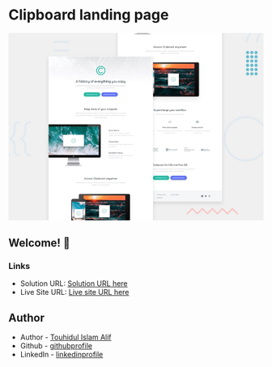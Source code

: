 # Clipboard landing page
![Design preview for the Clipboard landing page coding challenge](./design/desktop-preview.jpg)

## Welcome! 👋

### Links
- Solution URL: [Solution URL here](https://github.com/towhidulislamalif/product-preview-card-component-main)
- Live Site URL: [Live site URL here](https://product-preview-card-solutionn.netlify.app/)

## Author

- Author - [Touhidul Islam Alif]([https://www.your-site.com](https://touhidul-islam-alif.netlify.app/))
- Github - [githubprofile](https://github.com/towhidulislamalif)
- LinkedIn - [linkedinprofile](https://www.linkedin.com/in/towhidul-islam-003614165/)
